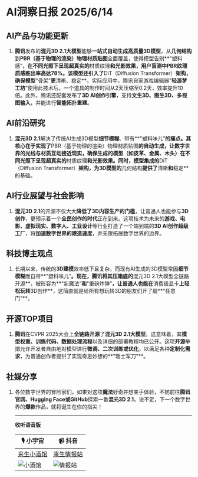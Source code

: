 # AI洞察日报 2025/6/14

## AI产品与功能更新
1.  **腾讯**发布的**混元3D 2.1大模型**能够**一站式自动生成高质量3D模型**，从**几何结构**到**PBR（基于物理的渲染）物理材质贴图**全面覆盖，使得模型告别**"塑料感”**，在不同光照下呈现超真实的**材质纹理**和光影效果，用户盲测中PBR纹理质感胜出率高达78%。该模型还引入了**DiT（Diffusion Transformer）**架构，确保模型**"骨架”**更**清晰、稳定**。实际应用中，腾讯自家游戏编辑器"**轻游梦工坊**”使用此技术后，一个道具的制作时间从2天压缩至0.2天，效率提升10倍。此外，腾讯还配套发布了**3D AI创作引擎**，支持**文生3D、图生3D、多视图输入**，并能进行**智能拓扑重建**。

## AI前沿研究
1.  **混元3D 2.1**解决了传统AI生成3D模型**细节模糊**、带有**"塑料味儿”**的痛点。其核心在于实现了**PBR（基于物理的渲染）物理材质贴图**的自动生成，让数字世界的光线与材质互动接近现实，确保生成的模型（如皮革、金属、木头）在不同光照下呈现超真实的**材质纹理**和光影效果。同时，模型集成的**DiT（Diffusion Transformer）**架构，为3D模型的**几何结构**提供了**清晰**和**稳定**的基础。

## AI行业展望与社会影响
1.  **混元3D 2.1**的开源不仅大大**降低了3D内容生产的门槛**，让普通人也能参与**3D创作**，更预示着一个**全民创作的时代**正在到来。这项技术为未来的**游戏、电影、虚拟现实、数字人、工业设计**等行业打造了一个端到端的**3D AI创作超级工厂**，将**加速数字世界的建造速度**，并无限拓展数字世界的边界。

## 科技博主观点
1.  长期以来，传统的**3D建模**效率低下且复杂，而现有AI生成的3D模型常因**细节模糊**而自带**"塑料味儿”**。现在，**腾讯**将其压箱底的**混元3D 2.1大模型全链路开源**，被形容为**"新魔法”**和**"重磅炸弹”**，让普通人也能在**消费级显卡**上轻松玩转**3D创作**，这简直就是给所有想玩转3D的朋友们开了扇**"任意门”**。

## 开源TOP项目
1.  **腾讯**在CVPR 2025大会上**全链路开源**了**混元3D 2.1大模型**。这意味着，其**模型权重、训练代码、数据处理流程**以及详细的部署教程均已公开。这项**开源**举措允许开发者自由地对模型进行**微调、二次训练或优化**，以满足各种**定制化需求**，为普通创作者提供了实现奇思妙想的**"瑞士军刀”**。

## 社媒分享
1.  各位数字世界的冒险家们，如果对这项**魔法**好奇并想亲手体验，不妨前往**腾讯官网、Hugging Face或GitHub**探索一番**混元3D 2.1**。说不定，下一个数字世界的**爆款**作品，就将诞生在你的指尖！

    ---

    **收听语音版**
    
    | 🎙️ **小宇宙** | 📹 **抖音** |
    | --- | --- |
    | [来生小酒馆](https://www.xiaoyuzhoufm.com/podcast/683c62b7c1ca9cf575a5030e)  |   [来生情报站](https://www.douyin.com/user/MS4wLjABAAAAwpwqPQlu38sO38VyWgw9ZjDEnN4bMR5j8x111UxpseHR9DpB6-CveI5KRXOWuFwG)| 
    | ![小酒馆](https://raw.githubusercontent.com/justlovemaki/CloudFlare-AI-Insight-Daily/refs/heads/main/docs/images/sm2.png "img") | ![情报站](https://raw.githubusercontent.com/justlovemaki/CloudFlare-AI-Insight-Daily/refs/heads/main/docs/images/sm1.png "img") |
    
    
    

